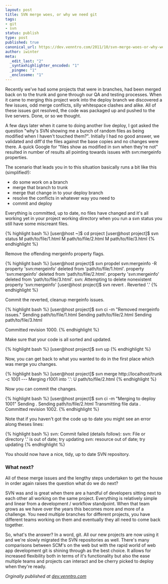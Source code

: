```yaml
---
layout: post
title: SVN merge woes, or why we need git
tags:
- git
- svn
status: publish
type: post
published: true
canonical_url: https://dev.venntro.com/2011/10/svn-merge-woes-or-why-we-need-git/
author: iwinter
meta:
  _edit_last: "2"
  _syntaxhighlighter_encoded: "1"
  _pingme: "1"
  _encloseme: "1"
---
```

<p>Recently we've had some projects that were in branches, had been merged back on to the trunk and gone through our QA and testing processes. When it came to merging this project work into the deploy branch we discovered a few issues, odd merge conflicts, silly whitespace clashes and alike. All of these issues got resolved, the code was packaged up and pushed to the live servers. Done, or so we thought.</p>

<p>A few days later when it came to doing another live deploy, I got asked the question "why's SVN showing me a bunch of random files as being modified when I haven't touched them?". Initially I had no good answer, we validated and diff'd the files against the base copies and no changes were there. A quick Google for "files show as modified in svn when they're not" resulted in number of results all pointing towards issues with svn:mergeinfo properties.</p>

<p>The scenario that leads you in to this situation basically runs a bit like this (simplified!):</p>

<ul>
	<li>do some work on a branch
	<li>merge that branch to trunk
	<li>merge that change in to your deploy branch
	<li>resolve the conflicts in whatever way you need to
	<li>commit and deploy
</ul>

<p>Everything is committed, up to date, no files have changed and it's all working yet in your project working directory when you run a svn status you still have some miscreant files.</p>

{% highlight bash %}
[user@host ~]$ cd project
[user@host project]$ svn status
 M      path/to/file/1.html
 M      path/to/file/2.html
 M      path/to/file/3.html
{% endhighlight %}

<p>Remove the offending mergeinfo property flags.</p>

{% highlight bash %}
[user@host project]$ svn propdel svn:mergeinfo -R
property 'svn:mergeinfo' deleted from 'path/to/file/1.html'.
property 'svn:mergeinfo' deleted from 'path/to/file/2.html'.
property 'svn:mergeinfo' deleted from 'path/to/file/3.html'.
svn: Attempting to delete nonexistent property 'svn:mergeinfo'
[user@host project]$ svn revert .
Reverted '.'
{% endhighlight %}

<p>Commit the reverted, cleanup mergeinfo issues.</p>

{% highlight bash %}
[user@host project]$ svn ci -m "Removed mergeinfo issues."
Sending        path/to/file/1.html
Sending        path/to/file/2.html
Sending        path/to/file/3.html

Committed revision 1000.
{% endhighlight %}

<p>Make sure that your code is all sorted and updated.</p>

{% highlight bash %}
[user@host project]$ svn up
{% endhighlight %}

<p>Now, you can get back to what you wanted to do in the first place which was merge you changes.</p>

{% highlight bash %}
[user@host project]$ svn merge http://localhost/trunk -c 1001
--- Merging r1001 into '.':
U    path/to/file/2.html
{% endhighlight %}

<p>Now you can commit the changes.</p>

{% highlight bash %}
[user@host project]$ svn ci -m "Merging to deploy 1001"
Sending        .
Sending        path/to/file/2.html
Transmitting file data .
Committed revision 1002.
{% endhighlight %}

<p>Note that if you haven't got the code up to date you might see an error along theses lines:</p>

{% highlight bash %}
svn: Commit failed (details follow):
svn: File or directory '.' is out of date; try updating
svn: resource out of date; try updating
{% endhighlight %}

<p>You should now have a nice, tidy, up to date SVN repository.</p>

<h3>What next?</h3>

<p>All of these merge issues and the lengthy steps undertaken to get the house in order again raises the question what do we do next?</p>

<p>SVN was and is great when there are a handful of developers sitting next to each other all working on the same project. Everything is relatively simple and linear from a development / workflow standpoint. When that team grows as we have over the years this becomes more and more of a challenge. You need multiple branches for different projects, you have different teams working on them and eventually they all need to come back together.</p>

<p>So, what's the answer? In a word, git. All our new projects are now using it and we're slowly migrated the SVN repositories as well. There's many comparisons between SCM's on the web but with the rapid world of web app development git is shining through as the best choice. It allows for increased flexibility both in terms of it's functionality but also the ease multiple teams and projects can interact and be cherry picked to deploy when they're ready.</p>

<em>Orginally published at <a href="{{ page.original }}">dev.venntro.com</a></em>

